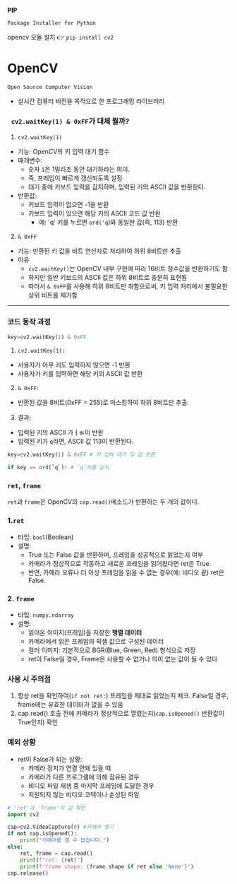 **PIP**

`Package Installer for Python`

opencv 모듈 설치 👉
`pip install cv2`

# OpenCV
`Open Source Computer Vision`

- 실시간 컴퓨터 비전을 목적으로 한 프로그래밍 라이브러리

### ` cv2.waitKey(1) & 0xFF`가 대체 뭘까?
 1. `cv2.waitKey(1)`
 - 기능: OpenCV의 키 입력 대기 함수
 - 매개변수:
    - 숫자 `1`은 1밀리초 동안 대기하라는 의미.
    - 즉, 프레임이 빠르게 갱신되도록 설정
    - 대기 중에 키보드 입력을 감지하며, 입력된 키의 ASCII 값을 반환한다.
- 반환값:
    - 키보드 입력이 없으면 -1을 반환
    - 키보드 입력이 있으면 해당 키의 ASCII 코드 값 반환
        - 예: 'q' 키를 누르면 `ord('q`)와 동일한 값(즉, 113) 반환
2. `& 0xFF`
- 기능: 반환된 키 값을 비트 연산자로 처리하여 하위 8비트만 추출
- 이유
  - `cv2.waitKey()`는 OpenCV 내부 구현에 따라 16비트 정수값을 반환하기도 함
  - 하지만 일반 키보드의 ASCII 값은 하위 8비트로 충분히 표현됨
  - 따라서 `& 0xFF`를 사용해 하위 8비트만 취함으로써, 키 입력 처리에서 불필요한 상위 비트를 제거함
---
### 코드 동작 과정
```python
key=cv2.waitKey(1) & 0xFF
```
1. `cv2.waitKey(1):`
- 사용자가 아무 키도 입력하지 않으면 -1 반환
- 사용자가 키를 입력하면 해당 키의 ASCII 값 반환
2. `& 0xFF`:
- 반환된 값을 8비트(0xFF = 255)로 마스킹하여 하위 8비트만 추출.
3. 결과:
- 입력된 키의 ASCII 가ㅓㅄ이 반환
- 입력된 키가 `q`라면, ASCII 값 113이 반환된다.
```python
key=cv2.waitKey(1) & 0xFF # 키 입력 대기 및 값 반환

if key == ord(`q`): # `q`키를 감지
```
### `ret`, `frame`
`ret`과 `frame`은 OpenCV의 `cap.read()`메소드가 반환하는 두 개의 값이다.
### 1.`ret`
- 타입: `bool`(Boolean)
- 설명:
  - True 또는 False 값을 반환하며, 프레임을 성공적으로 읽었는지 여부
  - 카메라가 정상적으로 작동하고 새로운 프레임을 읽어왔다면 ret은 True.
  - 반면, 카메라 오류나 더 이상 프레임을 읽을 수 없는 경우(예: 비디오 끝) ret은 False.
### 2. `frame`
- 타입: `numpy.ndarray`
- 설명:
  - 읽어온 이미지(프레임)을 저장한 **행렬 데이터**
  - 카메라에서 읽은 프레임의 픽셀 값으로 구성된 데이터
  - 컬러 이미지: 기본적으로 BGR(Blue, Green, Red) 형식으로 저장
  - ret이 False일 경우, Frame은 사용할 수 없거나 의미 없는 값이 될 수 있다
### 사용 시 주의점
1. 항상 ret을 확인하여(`if not ret:`) 프레임을 제대로 읽었는지 체크. False일 경우, frame에는 유효한 데이터가 없을 수 있음
2. cap.read() 호출 전에 카메라가 정상적으로 열렸는지(`cap.isOpened()` 반환값이 True인지) 확인

### 예외 상황
- ret이 False가 되는 상황:
  - 카메라 장치가 연결 안돼 있을 때
  - 카메라가 다른 프로그램에 의해 점유된 경우
  - 비디오 파일 재생 중 마지막 프레임에 도달한 경우
  - 지원되지 않는 비디오 코덱이나 손상된 파일
```python
# 'ret'과 'frame'의 값 확인
import cv2

cap=cv2.VideoCapture(0) #카메라 열기
if not cap.isOpened():
    print("카메라를 열 수 없습니다.")
else:
    ret, frame = cap.read()
    print(f"ret: {ret}")
    print(f"frame shape: {frame.shape if ret else 'None'}")
cap.release()

```